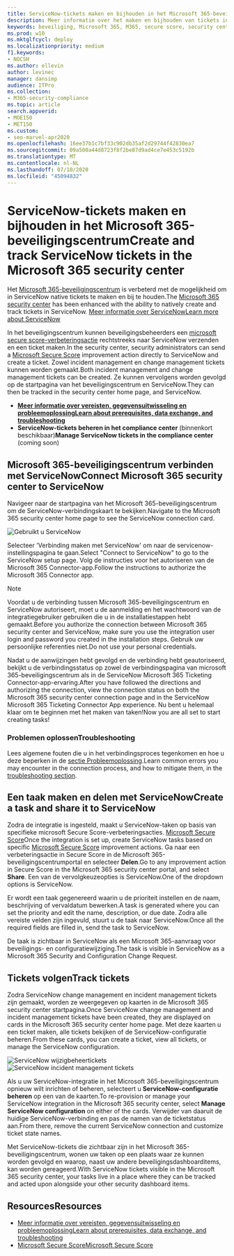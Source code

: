 ```yaml
---
title: ServiceNow-tickets maken en bijhouden in het Microsoft 365-beveiligingscentrum
description: Meer informatie over het maken en bijhouden van tickets in ServiceNow vanuit microsoft 365-beveiligingscentrum.
keywords: beveiliging, Microsoft 365, M365, secure score, security center, ServiceNow, tickets, taken
ms.prod: w10
ms.mktglfcycl: deploy
ms.localizationpriority: medium
f1.keywords:
- NOCSH
ms.author: ellevin
author: levinec
manager: dansimp
audience: ITPro
ms.collection:
- M365-security-compliance
ms.topic: article
search.appverid:
- MOE150
- MET150
ms.custom:
- seo-marvel-apr2020
ms.openlocfilehash: 16ee37b1c7bf33c902db35af2d29744f42830ea7
ms.sourcegitcommit: 09a500a44d8723f8f2be87d9ad4ce7e453c5192b
ms.translationtype: MT
ms.contentlocale: nl-NL
ms.lasthandoff: 07/10/2020
ms.locfileid: "45094832"
---
```

# <a name="create-and-track-servicenow-tickets-in-the-microsoft-365-security-center"></a><span data-ttu-id="52833-104">ServiceNow-tickets maken en bijhouden in het Microsoft 365-beveiligingscentrum</span><span class="sxs-lookup"><span data-stu-id="52833-104">Create and track ServiceNow tickets in the Microsoft 365 security center</span></span>

<span data-ttu-id="52833-105">Het [Microsoft 365-beveiligingscentrum](overview-security-center.md) is verbeterd met de mogelijkheid om in ServiceNow native tickets te maken en bij te houden.</span><span class="sxs-lookup"><span data-stu-id="52833-105">The [Microsoft 365 security center](overview-security-center.md) has been enhanced with the ability to natively create and track tickets in ServiceNow.</span></span> [<span data-ttu-id="52833-106">Meer informatie over ServiceNow</span><span class="sxs-lookup"><span data-stu-id="52833-106">Learn more about ServiceNow</span></span>](https://www.servicenow.com/)

<span data-ttu-id="52833-107">In het beveiligingscentrum kunnen beveiligingsbeheerders een [microsoft secure score-verbeteringsactie](microsoft-secure-score.md) rechtstreeks naar ServiceNow verzenden en een ticket maken.</span><span class="sxs-lookup"><span data-stu-id="52833-107">In the security center, security administrators can send a [Microsoft Secure Score](microsoft-secure-score.md) improvement action directly to ServiceNow and create a ticket.</span></span> <span data-ttu-id="52833-108">Zowel incident management en change management tickets kunnen worden gemaakt.</span><span class="sxs-lookup"><span data-stu-id="52833-108">Both incident management and change management tickets can be created.</span></span> <span data-ttu-id="52833-109">Ze kunnen vervolgens worden gevolgd op de startpagina van het beveiligingscentrum en ServiceNow.</span><span class="sxs-lookup"><span data-stu-id="52833-109">They can then be tracked in the security center home page, and ServiceNow.</span></span>

- [<span data-ttu-id="52833-110">**Meer informatie over vereisten, gegevensuitwisseling en probleemoplossing**</span><span class="sxs-lookup"><span data-stu-id="52833-110">**Learn about prerequisites, data exchange, and troubleshooting**</span></span>](tickets.md)
- <span data-ttu-id="52833-111">**ServiceNow-tickets beheren in het compliance center** (binnenkort beschikbaar)</span><span class="sxs-lookup"><span data-stu-id="52833-111">**Manage ServiceNow tickets in the compliance center** (coming soon)</span></span>

## <a name="connect-microsoft-365-security-center-to-servicenow"></a><span data-ttu-id="52833-112">Microsoft 365-beveiligingscentrum verbinden met ServiceNow</span><span class="sxs-lookup"><span data-stu-id="52833-112">Connect Microsoft 365 security center to ServiceNow</span></span>

<span data-ttu-id="52833-113">Navigeer naar de startpagina van het Microsoft 365-beveiligingscentrum om de ServiceNow-verbindingskaart te bekijken.</span><span class="sxs-lookup"><span data-stu-id="52833-113">Navigate to the Microsoft 365 security center home page to see the ServiceNow connection card.</span></span>

![Gebruikt u ServiceNow](../../media/do-you-use-servicenow-250.png)

<span data-ttu-id="52833-115">Selecteer 'Verbinding maken met ServiceNow' om naar de servicenow-instellingspagina te gaan.</span><span class="sxs-lookup"><span data-stu-id="52833-115">Select "Connect to ServiceNow" to go to the ServiceNow setup page.</span></span> <span data-ttu-id="52833-116">Volg de instructies voor het autoriseren van de Microsoft 365 Connector-app.</span><span class="sxs-lookup"><span data-stu-id="52833-116">Follow the instructions to authorize the Microsoft 365 Connector app.</span></span>

> [!NOTE]
> <span data-ttu-id="52833-117">Voordat u de verbinding tussen Microsoft 365-beveiligingscentrum en ServiceNow autoriseert, moet u de aanmelding en het wachtwoord van de integratiegebruiker gebruiken die u in de installatiestappen hebt gemaakt.</span><span class="sxs-lookup"><span data-stu-id="52833-117">Before you authorize the connection between Microsoft 365 security center and ServiceNow, make sure you use the integration user login and password you created in the installation steps.</span></span> <span data-ttu-id="52833-118">Gebruik uw persoonlijke referenties niet.</span><span class="sxs-lookup"><span data-stu-id="52833-118">Do not use your personal credentials.</span></span>

<span data-ttu-id="52833-119">Nadat u de aanwijzingen hebt gevolgd en de verbinding hebt geautoriseerd, bekijkt u de verbindingsstatus op zowel de verbindingspagina van microsoft 365-beveiligingscentrum als in de ServiceNow Microsoft 365 Ticketing Connector-app-ervaring.</span><span class="sxs-lookup"><span data-stu-id="52833-119">After you have followed the directions and authorizing the connection, view the connection status on both the Microsoft 365 security center connection page and in the ServiceNow Microsoft 365 Ticketing Connector App experience.</span></span> <span data-ttu-id="52833-120">Nu bent u helemaal klaar om te beginnen met het maken van taken!</span><span class="sxs-lookup"><span data-stu-id="52833-120">Now you are all set to start creating tasks!</span></span>

### <a name="troubleshooting"></a><span data-ttu-id="52833-121">Problemen oplossen</span><span class="sxs-lookup"><span data-stu-id="52833-121">Troubleshooting</span></span>

<span data-ttu-id="52833-122">Lees algemene fouten die u in het verbindingsproces tegenkomen en hoe u deze beperken in de [sectie Probleemoplossing](tickets.md#troubleshooting).</span><span class="sxs-lookup"><span data-stu-id="52833-122">Learn common errors you may encounter in the connection process, and how to mitigate them, in the [troubleshooting section](tickets.md#troubleshooting).</span></span>

## <a name="create-a-task-and-share-it-to-servicenow"></a><span data-ttu-id="52833-123">Een taak maken en delen met ServiceNow</span><span class="sxs-lookup"><span data-stu-id="52833-123">Create a task and share it to ServiceNow</span></span>

<span data-ttu-id="52833-124">Zodra de integratie is ingesteld, maakt u ServiceNow-taken op basis van specifieke microsoft Secure Score-verbeteringsacties. [Microsoft Secure Score](microsoft-secure-score.md)</span><span class="sxs-lookup"><span data-stu-id="52833-124">Once the integration is set up, create ServiceNow tasks based on specific [Microsoft Secure Score](microsoft-secure-score.md) improvement actions.</span></span> <span data-ttu-id="52833-125">Ga naar een verbeteringsactie in Secure Score in de Microsoft 365-beveiligingscentrumportal en selecteer **Delen**.</span><span class="sxs-lookup"><span data-stu-id="52833-125">Go to any improvement action in Secure Score in the Microsoft 365 security center portal, and select **Share**.</span></span> <span data-ttu-id="52833-126">Een van de vervolgkeuzeopties is ServiceNow.</span><span class="sxs-lookup"><span data-stu-id="52833-126">One of the dropdown options is ServiceNow.</span></span>

<span data-ttu-id="52833-127">Er wordt een taak gegenereerd waarin u de prioriteit instellen en de naam, beschrijving of vervaldatum bewerken.</span><span class="sxs-lookup"><span data-stu-id="52833-127">A task is generated where you can set the priority and edit the name, description, or due date.</span></span> <span data-ttu-id="52833-128">Zodra alle vereiste velden zijn ingevuld, stuurt u de taak naar ServiceNow.</span><span class="sxs-lookup"><span data-stu-id="52833-128">Once all the required fields are filled in, send the task to ServiceNow.</span></span>

<span data-ttu-id="52833-129">De taak is zichtbaar in ServiceNow als een Microsoft 365-aanvraag voor beveiligings- en configuratiewijziging.</span><span class="sxs-lookup"><span data-stu-id="52833-129">The task is visible in ServiceNow as a Microsoft 365 Security and Configuration Change Request.</span></span>

## <a name="track-tickets"></a><span data-ttu-id="52833-130">Tickets volgen</span><span class="sxs-lookup"><span data-stu-id="52833-130">Track tickets</span></span>

<span data-ttu-id="52833-131">Zodra ServiceNow change management en incident management tickets zijn gemaakt, worden ze weergegeven op kaarten in de Microsoft 365 security center startpagina.</span><span class="sxs-lookup"><span data-stu-id="52833-131">Once ServiceNow change management and incident management tickets have been created, they are displayed on cards in the Microsoft 365 security center home page.</span></span> <span data-ttu-id="52833-132">Met deze kaarten u een ticket maken, alle tickets bekijken of de ServiceNow-configuratie beheren.</span><span class="sxs-lookup"><span data-stu-id="52833-132">From these cards, you can create a ticket, view all tickets, or manage the ServiceNow configuration.</span></span>

![ServiceNow wijzigbeheertickets](../../media/change-management-375.png)  ![ServiceNow incident management tickets](../../media/incident-management-375.png)

<span data-ttu-id="52833-135">Als u uw ServiceNow-integratie in het Microsoft 365-beveiligingscentrum opnieuw wilt inrichten of beheren, selecteert u **ServiceNow-configuratie beheren** op een van de kaarten.</span><span class="sxs-lookup"><span data-stu-id="52833-135">To re-provision or manage your ServiceNow integration in the Microsoft 365 security center, select **Manage ServiceNow configuration** on either of the cards.</span></span> <span data-ttu-id="52833-136">Verwijder van daaruit de huidige ServiceNow-verbinding en pas de namen van de ticketstatus aan.</span><span class="sxs-lookup"><span data-stu-id="52833-136">From there, remove the current ServiceNow connection and customize ticket state names.</span></span>

<span data-ttu-id="52833-137">Met ServiceNow-tickets die zichtbaar zijn in het Microsoft 365-beveiligingscentrum, wonen uw taken op een plaats waar ze kunnen worden gevolgd en waarop, naast uw andere beveiligingsdashboarditems, kan worden gereageerd.</span><span class="sxs-lookup"><span data-stu-id="52833-137">With ServiceNow tickets visible in the Microsoft 365 security center, your tasks live in a place where they can be tracked and acted upon alongside your other security dashboard items.</span></span>

## <a name="resources"></a><span data-ttu-id="52833-138">Resources</span><span class="sxs-lookup"><span data-stu-id="52833-138">Resources</span></span>

- [<span data-ttu-id="52833-139">Meer informatie over vereisten, gegevensuitwisseling en probleemoplossing</span><span class="sxs-lookup"><span data-stu-id="52833-139">Learn about prerequisites, data exchange, and troubleshooting</span></span>](tickets.md)
- [<span data-ttu-id="52833-140">Microsoft Secure Score</span><span class="sxs-lookup"><span data-stu-id="52833-140">Microsoft Secure Score</span></span>](microsoft-secure-score.md)